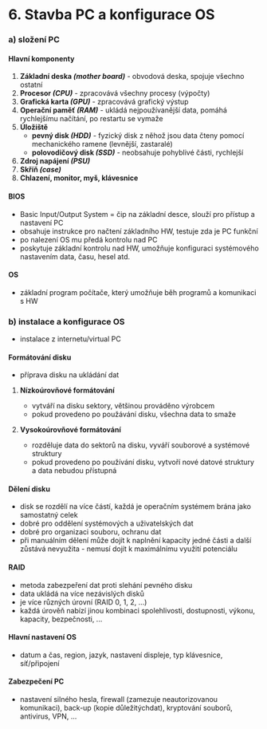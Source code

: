 # 6. Stavba PC a konfigurace OS

### a) složení PC

#### Hlavní komponenty
1. **Základní deska *(mother board)*** - obvodová deska, spojuje všechno ostatní
2. **Procesor *(CPU)*** - zpracovává všechny procesy (výpočty)
3. **Grafická karta *(GPU)*** - zpracovává grafický výstup
4. **Operační paměť *(RAM)*** - ukládá nejpoužívanější data, pomáhá rychlejšímu načítání, po restartu se vymaže
5. **Úložiště**
	- **pevný disk *(HDD)*** - fyzický disk z něhož jsou data čteny pomocí mechanického ramene (levnější, zastaralé)
	- **polovodičový disk *(SSD)*** - neobsahuje pohyblivé části, rychlejší
6. **Zdroj napájení *(PSU)***
7. **Skříň *(case)***
8. **Chlazení, monitor, myš, klávesnice**

#### BIOS
- Basic Input/Output System = čip na základní desce, slouží pro přístup a nastavení PC
- obsahuje instrukce pro načtení základního HW, testuje zda je PC funkční
- po nalezení OS mu předá kontrolu nad PC
- poskytuje základní kontrolu nad HW, umožňuje konfiguraci systémového nastavením data, času, hesel atd.

#### OS
- základní program počítače, který umožňuje běh programů a komunikaci s HW

### b) instalace a konfigurace OS
- instalace z internetu/virtual PC

#### Formátování disku
- příprava disku na ukládání dat

1. **Nízkoúrovňové formátování**
	- vytváří na disku sektory, většinou prováděno výrobcem
	- pokud provedeno po použávání disku, všechna data to smaže 

2. **Vysokoúrovňové formátování**
	- rozděluje data do sektorů na disku, vyváří souborové a systémové struktury
	- pokud provedeno po používání disku, vytvoří nové datové struktury a data nebudou přístupná

#### Dělení disku
- disk se rozdělí na více částí, každá je operačním systémem brána jako samostatný celek
- dobré pro oddělení systémových a uživatelských dat
- dobré pro organizaci souboru, ochranu dat
- při manuálním dělení může dojít k naplnění kapacity jedné části a další zůstává nevyužita - nemusí dojít k maximálnímu využití potenciálu

#### RAID
- metoda zabezpeření dat proti slehání pevného disku
- data ukládá na více nezávislých disků
- je více různých úrovní (RAID 0, 1, 2, ...)
- každá úrověň nabízí jinou kombinaci spolehlivosti, dostupnosti, výkonu, kapacity, bezpečnosti, ...

#### Hlavní nastavení OS
- datum a čas, region, jazyk, nastavení displeje, typ klávesnice, síť/připojení

#### Zabezpečení PC
- nastavení silného hesla, firewall (zamezuje neautorizovanou komunikaci), back-up (kopie důležitýchdat), kryptování souborů, antivirus, VPN, ...